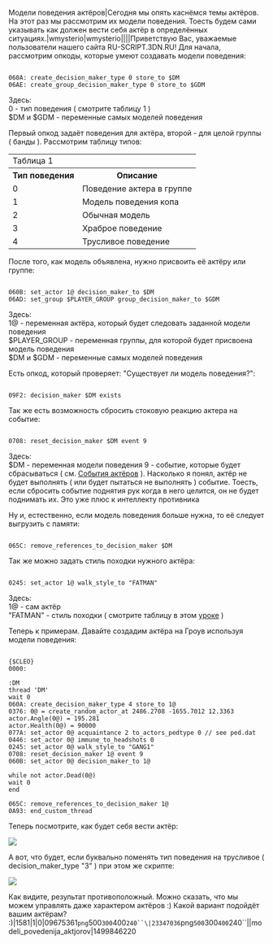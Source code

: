 Модели поведения актёров|Сегодня мы опять каснёмся темы актёров. На этот раз мы рассмотрим их модели поведения. Тоесть будем сами указывать как должен вести себя актёр в определённых ситуациях.|wmysterio|wmysterio||||Приветствую Вас, уважаемые пользователи нашего сайта RU-SCRIPT.3DN.RU! Для начала, рассмотрим опкоды, которые умеют создавать модели поведения:


```

060A: create_decision_maker_type 0 store_to $DM
06AE: create_group_decision_maker_type 0 store_to $GDM
```



<div class="panel panel-default">
 <div class="panel-body">
Здесь:<br>
0 - тип поведения ( смотрите таблицу 1 )<br>
$DM и $GDM - переменные самых моделей поведения
 </div>
</div>

Первый опкод задаёт поведения для актёра, второй - для целой группы ( банды ). Рассмотрим таблицу типов:

<table class="table table-bordered"><tbody>
<tr><td colspan="2" class="text-center">Таблица 1</td></tr>
<tr><th>Тип поведения</th><th>Описание</th></tr>
<tr><td>0</td><td>Поведение актера в группе</td></tr>
<tr><td>1</td><td>Модель поведения копа</td></tr>
<tr><td>2</td><td>Обычная модель</td></tr>
<tr><td>3</td><td>Храброе поведение</td></tr>
<tr><td>4</td><td>Трусливое поведение</td></tr>
</tbody></table>

После того, как модель объявлена, нужно присвоить её актёру или группе:


```

060B: set_actor 1@ decision_maker_to $DM 
06AD: set_group $PLAYER_GROUP group_decision_maker_to $GDM
```



<div class="panel panel-default">
 <div class="panel-body">
Здесь:<br>
1@ - переменная актёра, который будет следовать заданной модели поведения<br>
$PLAYER_GROUP - переменная группы, для которой будет присвоена модель поведения<br>
$DM и $GDM - переменные самых моделей поведения
 </div>
</div>

Есть опкод, который проверяет: "Существует ли модель поведения?":


```

09F2: decision_maker $DM exists
```



Так же есть возможность сбросить стоковую реакцию актера на событие:


```

0708: reset_decision_maker $DM event 9
```



<div class="panel panel-default">
 <div class="panel-body">
Здесь:<br>
$DM - переменная модели поведения
9 - событие, которые будет сбрасываться ( см. <a href="/dir/gta_sa/sobytija_aktjorov/1-1-0-45">События актёров</a> ). Насколько я понял, актёр не будет выполнять ( или будет пытаться не выполнять ) событие. Тоесть, если сбросить событие поднятия рук когда в него целится, он не будет поднимать их. Это уже плюс к интеллекту противника
 </div>
</div>

Ну и, естественно, если модель поведения больше нужна, то её следует выгрузить с памяти:


```

065C: remove_references_to_decision_maker $DM
```



Так же можно задать стиль походки нужного актёра:


```

0245: set_actor 1@ walk_style_to "FATMAN"
```



<div class="panel panel-default">
 <div class="panel-body">
Здесь:<br>
1@ - сам актёр<br>
"FATMAN" - стиль походки ( смотрите таблицу в этом <a href="/publ/gta_sa/obucheniye_skriptinga/aktjory/34-1-0-29">уроке</a> ) 
 </div>
</div>

Теперь к примерам. Давайте создадим актёра на Гроув используя модели поведения:


```

{$CLEO}
0000:
 
:DM
thread 'DM'
wait 0
060A: create_decision_maker_type 4 store_to 1@
0376: 0@ = create_random_actor_at 2486.2708 -1655.7012 12.3363
actor.Angle(0@) = 195.281
actor.Health(0@) = 90000
077A: set_actor 0@ acquaintance 2 to_actors_pedtype 0 // see ped.dat 
0446: set_actor 0@ immune_to_headshots 0 
0245: set_actor 0@ walk_style_to "GANG1"
0708: reset_decision_maker 1@ event 9
060B: set_actor 0@ decision_maker_to 1@ 
 
while not actor.Dead(0@)
wait 0
end
 
065C: remove_references_to_decision_maker 1@
0A93: end_custom_thread
```



Теперь посмотрите, как будет себя вести актёр:

<!--IMG2--><img src="https://github.com/wmysterio/scm-scripting-lessons/raw/resources/_pu/1/23347036.png" /><!--IMG2-->

А вот, что будет, если буквально поменять тип поведения на трусливое ( decision_maker_type "3" ) при этом же скрипте:

<!--IMG1--><img src="https://github.com/wmysterio/scm-scripting-lessons/raw/resources/_pu/1/09675361.png" /><!--IMG1-->

Как видите, результат противоположный. Можно сказать, что мы можем управлять даже характером актёров :) Какой вариант подойдёт вашим актёрам? :)|1581|1|0|09675361`png`500`300`400`240``\|23347036`png`500`300`400`240``\||modeli_povedenija_aktjorov|1499846220